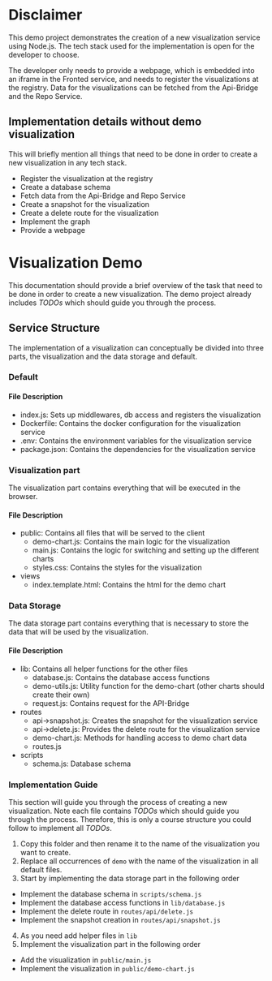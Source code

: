 # Disclaimer

This demo project demonstrates the creation of a new visualization service using Node.js.
The tech stack used for the implementation is open for the developer to choose.

The developer only needs to provide a webpage, which is embedded into an iframe in the Fronted
service, and needs to register the visualizations at the registry.
Data for the visualizations can be fetched from the Api-Bridge and the Repo Service.

## Implementation details without demo visualization

This will briefly mention all things that need to be done in order to create a new visualization in
any tech stack.

* Register the visualization at the registry
* Create a database schema
* Fetch data from the Api-Bridge and Repo Service
* Create a snapshot for the visualization
* Create a delete route for the visualization
* Implement the graph
* Provide a webpage

# Visualization Demo

This documentation should provide a brief overview of the task that need to be done in order to
create a new visualization. The demo project already includes _TODOs_ which should guide you through
the process.

## Service Structure

The implementation of a visualization can conceptually be divided into three parts, the
visualization
and the data storage and default.

### Default

#### File Description

- index.js: Sets up middlewares, db access and registers the visualization
- Dockerfile: Contains the docker configuration for the visualization service
- .env: Contains the environment variables for the visualization service
- package.json: Contains the dependencies for the visualization service

### Visualization part

The visualization part contains everything that will be executed in the browser.

#### File Description

- public: Contains all files that will be served to the client
  - demo-chart.js: Contains the main logic for the visualization
  - main.js: Contains the logic for switching and setting up the different charts
  - styles.css: Contains the styles for the visualization
- views
  - index.template.html: Contains the html for the demo chart

### Data Storage

The data storage part contains everything that is necessary to store the data that will be used by
the visualization.

#### File Description

- lib: Contains all helper functions for the other files
  - database.js: Contains the database access functions
  - demo-utils.js: Utility function for the demo-chart (other charts should create their own)
  - request.js: Contains request for the API-Bridge
- routes
  - api->snapshot.js: Creates the snapshot for the visualization service
  - api->delete.js: Provides the delete route for the visualization service
  - demo-chart.js: Methods for handling access to demo chart data
  - routes.js
- scripts
  - schema.js: Database schema

### Implementation Guide

This section will guide you through the process of creating a new visualization. Note each file
contains _TODOs_ which should guide you through the process. Therefore, this is only a course
structure you could follow to implement all _TODOs_.

1. Copy this folder and then rename it to the name of the visualization you want to create.
2. Replace all occurrences of `demo` with the name of the visualization in all default files.
3. Start by implementing the data storage part in the following order
  * Implement the database schema in `scripts/schema.js`
  * Implement the database access functions in `lib/database.js`
  * Implement the delete route in `routes/api/delete.js`
  * Implement the snapshot creation in `routes/api/snapshot.js`

4. As you need add helper files in `lib`
5. Implement the visualization part in the following order
  * Add the visualization in `public/main.js`
  * Implement the visualization in `public/demo-chart.js`

